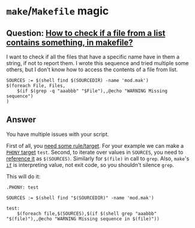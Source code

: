 # `make`/`Makefile` magic


## Question: [How to check if a file from a list contains something, in makefile?](https://stackoverflow.com/q/45055647/404556)

I want to check if all the files that have a specific name have in them a string, if not to report
them. I wrote this sequence and tried multiple some others, but I don't know how to access the
contents of a file from list.

    SOURCES := $(shell find $(SOURCEDIR) -name 'mod.mak')
    $(foreach File, Files,
        $(if $(grep -q "aaabbb" "$File"),,@echo "WARNING Missing sequence")
    )


## Answer

You have multiple issues with your script. 

First of all, you [need some rule/target](https://www.gnu.org/software/make/manual/make.html#Makefile-Contents). For your example we can make a [`PHONY` target](https://www.gnu.org/software/make/manual/make.html#Phony-Targets) `test`. Second, to iterate over values in `SOURCES`, you need to [reference it](https://www.gnu.org/software/make/manual/make.html#Reference) as `$(SOURCES)`. Similarly for `$(file)` in call to `grep`. Also, `make`'s [`if`](https://www.gnu.org/software/make/manual/make.html#Conditional-Functions) is interpreting value, not exit code, so you shouldn't silence `grep`.

This will do it:

    .PHONY: test
    
    SOURCES := $(shell find "$(SOURCEDIR)" -name 'mod.mak')
    
    test:
        $(foreach file,$(SOURCES),$(if $(shell grep "aaabbb" "$(file)"),,@echo "WARNING Missing sequence in $(file)"))

